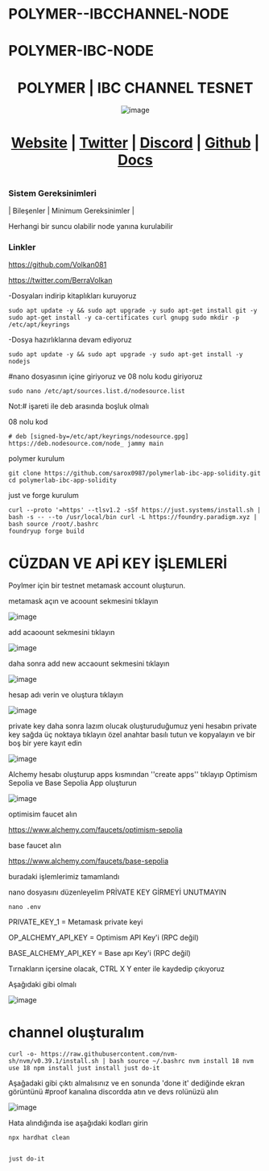 # POLYMER--IBCCHANNEL-NODE


# POLYMER-IBC-NODE

<h1 align="center"> POLYMER | IBC CHANNEL TESNET </h1>

<div align="center"

![image](https://github.com/Volkan081/POLYMER-IBC-NODE/assets/95221293/dbcc795f-b44a-41b3-a3f4-2f04a1d4287e)



   
     
# [Website](https://www.polymerlabs.org/) | [Twitter](https://www.polymerlabs.org/) | [Discord](https://discord.gg/hvMQp4qcM6) | [Github](https://github.com/polymerdevs) | [Docs](https://docs.polymerlabs.org/)

 </div>

#

### Sistem Gereksinimleri

| Bileşenler | Minimum Gereksinimler | 

Herhangi bir suncu olabilir node yanına kurulabilir


### Linkler

https://github.com/Volkan081

https://twitter.com/BerraVolkan





     
-Dosyaları indirip kitaplıkları kuruyoruz

```
sudo apt update -y && sudo apt upgrade -y sudo apt-get install git -y sudo apt-get install -y ca-certificates curl gnupg sudo mkdir -p /etc/apt/keyrings

```



-Dosya hazırlıklarına devam ediyoruz

```
sudo apt update -y && sudo apt upgrade -y sudo apt-get install -y nodejs

```




#nano dosyasının içine giriyoruz ve 08 nolu kodu giriyoruz 



```
sudo nano /etc/apt/sources.list.d/nodesource.list

```


Not:# işareti ile deb arasında boşluk olmalı

08 nolu kod

```
# deb [signed-by=/etc/apt/keyrings/nodesource.gpg] https://deb.nodesource.com/node_ jammy main  
```
polymer kurulum
```
git clone https://github.com/sarox0987/polymerlab-ibc-app-solidity.git cd polymerlab-ibc-app-solidity

```


just  ve forge kurulum

```
curl --proto '=https' --tlsv1.2 -sSf https://just.systems/install.sh | bash -s -- --to /usr/local/bin curl -L https://foundry.paradigm.xyz | bash source /root/.bashrc
foundryup forge build

```

# CÜZDAN VE APİ KEY İŞLEMLERİ

Poylmer için bir testnet metamask account oluşturun.

metamask açın ve acoount sekmesini tıklayın

![image](https://github.com/Volkan081/POLYMER-IBC-NODE/assets/95221293/71245eba-7d8e-4de9-8a86-f0b1ab3d71b7)


add acaoount sekmesini tıklayın


![image](https://github.com/Volkan081/POLYMER-IBC-NODE/assets/95221293/a42f5196-7d96-468a-bc28-952108e82911)



daha sonra add new accaount sekmesini tıklayın

![image](https://github.com/Volkan081/POLYMER-IBC-NODE/assets/95221293/c60b015a-3137-4fde-ab2e-5b1abc9491ea)



hesap adı verin ve oluştura tıklayın


![image](https://github.com/Volkan081/POLYMER-IBC-NODE/assets/95221293/a05e5a04-132d-40d3-a327-f0c383a89387)


private key daha sonra lazım olucak oluşturuduğumuz yeni hesabın private key sağda üç noktaya tıklayın özel anahtar basılı tutun  ve kopyalayın ve bir boş bir yere kayıt edin

![image](https://github.com/Volkan081/POLYMER-IBC-NODE/assets/95221293/08afa327-7c81-45e4-8ad5-225a9de3c487)






Alchemy hesabı oluşturup apps kısmından ''create apps'' tıklayıp  Optimism Sepolia ve Base Sepolia App oluşturun



![image](https://github.com/Volkan081/POLYMER-IBC-NODE/assets/95221293/db678305-3f73-4390-9a79-702505a733e7)


optimisim faucet alın 

https://www.alchemy.com/faucets/optimism-sepolia


base faucet alın 

https://www.alchemy.com/faucets/base-sepolia

buradaki işlemlerimiz tamamlandı

nano dosyasını düzenleyelim PRİVATE KEY GİRMEYİ UNUTMAYIN 

```
nano .env

```




PRIVATE_KEY_1 = Metamask private keyi

OP_ALCHEMY_API_KEY = Optimism API Key'i (RPC değil)

BASE_ALCHEMY_API_KEY = Base apı Key'i (RPC değil)

Tırnakların içersine olacak, CTRL X Y enter ile kaydedip çıkıyoruz

Aşağıdaki gibi olmalı 


![image](https://github.com/Volkan081/POLYMER-IBC-NODE/assets/95221293/165ab414-7b6b-467b-996c-ef5030c47329)




# channel oluşturalım

```
curl -o- https://raw.githubusercontent.com/nvm-sh/nvm/v0.39.1/install.sh | bash source ~/.bashrc nvm install 18 nvm use 18 npm install just install just do-it

```

Aşağadaki gibi çıktı almalısınız ve en sonunda 'done it' dediğinde ekran görüntünü #proof kanalına discordda atın ve devs rolünüzü alın 

![image](https://github.com/Volkan081/POLYMER-IBC-NODE/assets/95221293/d76b10c9-2bc2-44cc-9086-9ee374dbecdd)



Hata alındığında ise aşağıdaki kodları girin




```
npx hardhat clean
```


```

just do-it

```
